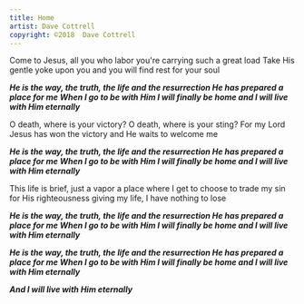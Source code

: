 ```yaml
---
title: Home
artist: Dave Cottrell
copyright: ©2018  Dave Cottrell
---
```

Come to Jesus, all you who labor
you're carrying such a great load
Take His gentle yoke upon you
and you will find rest for your soul

 ***He is the way, the truth, the life
     and the resurrection
   He has prepared a place for me
   When I go to be with Him
     I will finally be home
   and I will live with Him eternally***

O death, where is your victory? 
O death, where is your sting?
For my Lord Jesus has won the victory
and He waits to welcome me

 ***He is the way, the truth, the life
     and the resurrection
   He has prepared a place for me
   When I go to be with Him
     I will finally be home
   and I will live with Him eternally***

This life is brief, just a vapor
a place where I get to choose
to trade my sin for His righteousness
giving my life, I have nothing to lose

 ***He is the way, the truth, the life
     and the resurrection
   He has prepared a place for me
   When I go to be with Him
     I will finally be home
   and I will live with Him eternally***

 ***He is the way, the truth, the life
     and the resurrection
   He has prepared a place for me
   When I go to be with Him
     I will finally be home
   and I will live with Him eternally***

 ***And I will live with Him eternally***